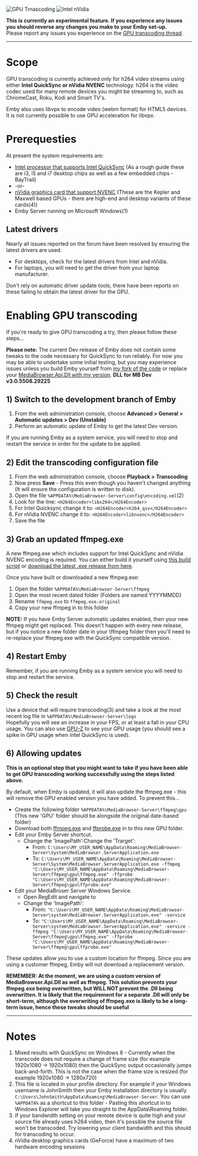 ![GPU Trnascoding](http://emby.media/community/uploads/inline/5895/54b7997749d17_GPU.jpg)
![Intel nVidia](http://emby.media/community/uploads/inline/5895/54b799cd222e3_IntelNvidia.jpg)

**This is currently an experimental feature. If you experience any issues you should reverse any changes you make to your Emby set-up.**  
Please report any issues you experience on the [GPU transcoding thread](http://emby.media/community/index.php?/topic/10723-gpu-transcoding/?view=getnewpost).
***
# Scope
GPU transcoding is currently achieved only for h264 video streams using either **Intel QuickSync or nVidia NVENC** technology. h264 is the video codec used for many remote devices you might be streaming to, such as ChromeCast, Roku, Kodi and Smart TV's. 

Emby also uses libvpx to encode video (webm format) for HTML5 devices. It is not currently possible to use GPU acceleration for libvpx.

# Prerequesties
At present the system requirements are:  
* [Intel processor that supports Intel QuickSync](http://ark.intel.com/search/advanced?s=t&QuickSyncVideo=true) (As a rough guide these are i3, i5 and i7 desktop chips as well as a few embedded chips - BayTrail)
* -or-
* [nVidia graphics card that support NVENC](https://developer.nvidia.com/nvidia-video-codec-sdk#gpulist) (These are the Kepler and Maxwell based GPUs - there are high-end and desktop variants of these cards(4))
* Emby Server running on Microsoft Windows(1)

## Latest drivers
Nearly all issues reported on the forum have been resolved by ensuring the latest drivers are used. 
* For desktops, check for the latest drivers from Intel and nVidia.
* For laptops, you will need to get the driver from your laptop manufacturer.

Don't rely on automatic driver update tools, there have been reports on these failing to obtain the latest driver for the GPU.

# Enabling GPU transcoding

If you're ready to give GPU transcoding a try, then please follow these steps...

**Please note:** The current Dev release of Emby does not contain some tweaks to the code necessary for QuickSync to run reliably. For now you may be able to undertake some initial testing, but you may experience issues unless you build Emby yourself from [my fork of the code](https://github.com/mjb2000/MediaBrowser) or replace your [MediaBrowser.Api.Dll with my version](https://github.com/mjb2000/MediaBrowser/releases/download/3.0.5508.29225/MediaBrowser.Api.dll). **DLL for MB Dev v3.0.5508.29225**

## 1) Switch to the development branch of Emby  
1. From the web administration console, choose **Advanced > General > Automatic updates > Dev (Unstable)**
2. Perform an automatic update of Emby to get the latest Dev version.

If you are running Emby as a system service, you will need to stop and restart the service in order for the update to be applied.

## 2) Edit the transcoding configuration file
1. From the web administration console, choose **Playback > Transcoding**
2. Now press **Save** - Press this even though you haven't changed anything (It will ensure the configuration is written to disk).
3. Open the file `%APPDATA%\MediaBrowser-Server\config\encoding.xml`(2)
4. Look for the line: `<H264Encoder>libx264</H264Encoder>`
5. For Intel Quicksync change it to: `<H264Encoder>h264_qsv</H264Encoder>`
6. For nVidia NVENC change it to: `<H264Encoder>libnvenc</H264Encoder>`
7. Save the file

## 3) Grab an updated ffmpeg.exe
A new ffmpeg.exe which includes support for Intel QuickSync and nVidia NVENC encoding is required. You can either build it yourself using [this build script](https://github.com/mjb2000/media-autobuild_suite) or [download the latest .exe release from here](https://github.com/mjb2000/FFmpeg/releases/download/n2.5-dev/ffmpeg.exe).

Once you have built or downloaded a new ffmpeg.exe:

1. Open the folder `%APPDATA%\MediaBrowser-Server\ffmpeg`
2. Open the most recent dated folder (Folders are named YYYYMMDD)
3. Rename `ffmpeg.exe` to `ffmpeg.exe.original`
4. Copy your new ffmpeg in to this folder

**NOTE:** If you have Emby Server automatic updates enabled, then your new ffmpeg might get replaced. This doesn't happen with every new release, but if you notice a new folder date in your \ffmpeg folder then you'll need to re-replace your ffmpeg.exe with the QuickSync compatible version.

## 4) Restart Emby
Remember, if you are running Emby as a system service you will need to stop and restart the service.

## 5) Check the result
Use a device that will require transcoding(3) and take a look at the most recent log file in `%APPDATA%\MediaBrowser-Server\logs`  
Hopefully you will see an increase in your FPS, or at least a fall in your CPU usage. You can also use [GPU-Z](http://www.techpowerup.com/downloads/SysInfo/GPU-Z/) to see your GPU usage (you should see a spike in GPU usage when Intel QuickSync is used).

## 6) Allowing updates
**This is an optional step that you might want to take if you have been able to get GPU transcoding working successfully using the steps listed above.**

By default, when Emby is updated, it will also update the ffmpeg.exe - this will remove the GPU enabled version you have added. To prevent this...

* Create the following folder `%APPDATA%\MediaBrowser-Server\ffmpeg\gpu` (This new  'GPU' folder should be alongside the original date-based folder)
* Download both [ffmpeg.exe](https://github.com/mjb2000/FFmpeg/releases/download/n2.5-dev/ffmpeg.exe) and [ffprobe.exe](https://github.com/mjb2000/FFmpeg/releases/download/n2.5-dev/ffprobe.exe) in to this new GPU folder.
* Edit your Emby Server shortcut.
  * Change the 'ImagePath':Change the 'Trarget':
     * From: `C:\Users\MY_USER_NAME\AppData\Roaming\MediaBrowser-Server\System\MediaBrowser.ServerApplication.exe`
     * To: `C:\Users\MY_USER_NAME\AppData\Roaming\MediaBrowser-Server\System\MediaBrowser.ServerApplication.exe -ffmpeg "C:\Users\MY_USER_NAME\AppData\Roaming\MediaBrowser-Server\ffmpeg\gpu\ffmpeg.exe" -ffprobe "C:\Users\MY_USER_NAME\AppData\Roaming\MediaBrowser-Server\ffmpeg\gpu\ffprobe.exe"`
* Edit your MediaBroser Server Windows Service.
  * Open RegEdit and navigate to 
  * Change the 'ImagePath':
     * From: `"C:\Users\MY_USER_NAME\AppData\Roaming\MediaBrowser-Server\system\MediaBrowser.ServerApplication.exe" -service`
     * To: `"C:\Users\MY_USER_NAME\AppData\Roaming\MediaBrowser-Server\system\MediaBrowser.ServerApplication.exe" -service -ffmpeg "C:\Users\MY_USER_NAME\AppData\Roaming\MediaBrowser-Server\ffmpeg\gpu\ffmpeg.exe" -ffprobe "C:\Users\MY_USER_NAME\AppData\Roaming\MediaBrowser-Server\ffmpeg\gpu\ffprobe.exe"`

These updates allow you to use a custom location for ffmpeg. Since you are using a customer ffmpeg, Emby will not download a replacement version.

**REMEMBER: At the moment, we are using a custom version of MediaBrowser.Api.Dll as well as ffmpeg. This solution prevents your ffmpeg.exe being overwritten, but WILL NOT prevent the .Dll being overwritten. It is likely that the requirement for a separate .Dll will only be short-term, although the overwriting of ffmpeg.exe is likely to be a long-term issue, hence these tweaks should be useful**

***

# Notes
1. Mixed results with QuickSync on Windows 8 - Currently when the transcode does not require a change of frame size (for example 1920x1080 -> 1920x1080) then the QuickSync output occasionally jumps back-and-forth. This is not the case when the frame size is resized (for example 1920x1080 -> 1280x720)
2. This file is located in your profile directory. For example if your Windows username is JohnSmith then your Emby installation directory is usually `C:\Users\JohnSmith\AppData\Roaming\MediaBrowser-Server`. You can use `%APPDATA%` as a shortcut to this folder - Pasting this shortcut in to Windows Explorer will take you straight to the AppData\Roaming folder.
3. If your bandwidth setting on your remote device is quite high and your source file already uses h264 video, then it's possible the source file won't be transcoded. Try lowering your client bandwidth and this should for transcoding to occur.
4. nVidia desktop graphics cards (GeForce) have a maximum of two hardware encoding sessions